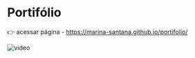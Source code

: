 # Portifólio

👉 acessar página - https://marina-santana.github.io/portifolio/

![video](https://github.com/marina-santana/portifolio/blob/master/video.gif "Portifólio")
